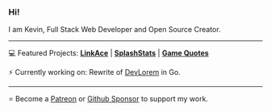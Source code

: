 ### Hi!

I am Kevin, Full Stack Web Developer and Open Source Creator.

---

:computer: Featured Projects: [**LinkAce**](https://www.linkace.org/) | [**SplashStats**](https://splashstats.space/) | [**Game Quotes**](https://game-quotes.com/)

:zap: Currently working on: Rewrite of [DevLorem]() in Go.

---

:star: Become a [Patreon](https://www.patreon.com/Kovah) or [Github Sponsor](https://github.com/sponsors/Kovah) to support my work.
